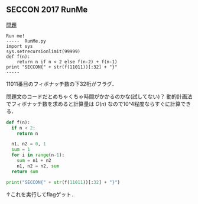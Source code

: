 ## SECCON 2017 RunMe
[問題](https://github.com/SECCON/SECCON2017_online_CTF/tree/master/programming/100_RunMe)

```text
Run me!
-----  RunMe.py
import sys
sys.setrecursionlimit(99999)
def f(n):
    return n if n < 2 else f(n-2) + f(n-1)
print "SECCON{" + str(f(11011))[:32] + "}"
-----
```

11011番目のフィボナッチ数の下32桁がフラグ．

問題文のコードだとめちゃくちゃ時間がかかるのかな(試してない)？
動的計画法でフィボナッチ数を求めると計算量は $O(n)$ なので10^4程度ならすぐに計算できる．

```python
def f(n):
  if n < 2:
    return n

  n1, n2 = 0, 1
  sum = 1
  for i in range(n-1):
    sum = n1 + n2
    n1, n2 = n2, sum
  return sum

print("SECCON{" + str(f(11011))[:32] + "}")
```
↑これを実行してflagゲット．